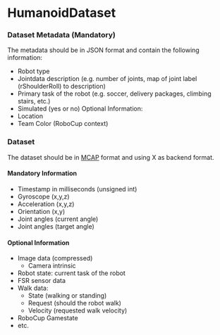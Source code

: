 # HumanoidDataset

### Dataset Metadata (Mandatory)
The metadata should be in JSON format and contain the following information:
- Robot type
- Jointdata description (e.g. number of joints, map of joint label (rShoulderRoll) to description)
- Primary task of the robot (e.g. soccer, delivery packages, climbing stairs, etc.)
- Simulated (yes or no)
Optional Information:
- Location
- Team Color (RoboCup context)

### Dataset
The dataset should be in [MCAP](https://mcap.dev/) format and using X as backend format.
#### Mandatory Information
- Timestamp in milliseconds (unsigned int)
- Gyroscope (x,y,z)
- Acceleration (x,y,z)
- Orientation (x,y)
- Joint angles (current angle)
- Joint angles (target angle)

#### Optional Information
- Image data (compressed)
  - Camera intrinsic 
- Robot state: current task of the robot
- FSR sensor data
- Walk data:
  - State (walking or standing)
  - Request (should the robot walk)
  - Velocity (requested walk velocity)
- RoboCup Gamestate
- etc.
